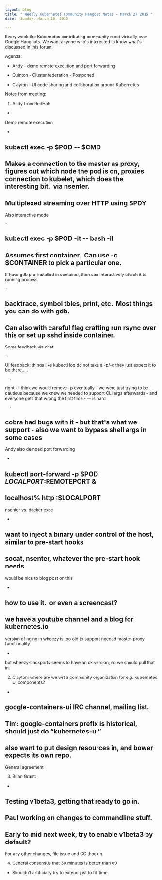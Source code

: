 ```yaml
---
layout: blog
title: " Weekly Kubernetes Community Hangout Notes - March 27 2015 "
date:  Sunday, March 28, 2015 

---
```

Every week the Kubernetes contributing community meet virtually over Google Hangouts. We want anyone who's interested to know what's discussed in this forum.

  

Agenda:

- Andy - demo remote execution and port forwarding

- Quinton - Cluster federation - Postponed

- Clayton - UI code sharing and collaboration around Kubernetes

  

Notes from meeting:

1. Andy from RedHat:

- 
Demo remote execution

  - 
kubectl exec -p $POD -- $CMD
  - 
Makes a connection to the master as proxy, figures out which node the pod is on, proxies connection to kubelet, which does the interesting bit. &nbsp;via nsenter.
  - 
Multiplexed streaming over HTTP using SPDY
  - 
Also interactive mode:

    - 
 kubectl exec -p $POD -it -- bash -il
  - 
Assumes first container. &nbsp;Can use -c $CONTAINER to pick a particular one.
  - 
If have gdb pre-installed in container, then can interactively attach it to running process

    - 
backtrace, symbol tbles, print, etc. &nbsp;Most things you can do with gdb.
  - 
Can also with careful flag crafting run rsync over this or set up sshd inside container.
  - 
Some feedback via chat:

    - 
UI feedback: things like kubectl log do not take a -p/-c they just expect it to be there.....

      - 
right
      - 
i think we would remove -p eventually
      - 
we were just trying to be cautious because we knew we needed to support CLI args afterwards
      - 
and everyone gets that wrong the first time
    - 
-- is hard

      - 
cobra had bugs with it
      - 
but that's what we support
      - 
also we want to bypass shell args in some cases
- 
Andy also demoed port forwarding

  - 
kubectl port-forward -p $POD $LOCALPORT:$REMOTEPORT &
  - 
localhost% http :$LOCALPORT
- 
nsenter vs. docker exec

  - 
want to inject a binary under control of the host, similar to pre-start hooks
  - 
socat, nsenter, whatever the pre-start hook needs
- 
would be nice to blog post on this

  - 
how to use it. &nbsp;or even a screencast?
  - 
we have a youtube channel and a blog for kubernetes.io
- 
version of nginx in wheezy is too old to support needed master-proxy functionality

  - 
but wheezy-backports seems to have an ok version, so we should pull that in.

2. Clayton: where are we wrt a community organization for e.g. kubernetes UI components?

- 
google-containers-ui IRC channel, mailing list.
- 
Tim: google-containers prefix is historical, should just do “kubernetes-ui”
- 
also want to put design resources in, and bower expects its own repo.
- 
General agreement

3. Brian Grant:

- 
Testing v1beta3, getting that ready to go in.
- 
Paul working on changes to commandline stuff.
- 
Early to mid next week, try to enable v1beta3 by default?
- 
For any other changes, file issue and CC thockin.

4. General consensus that 30 minutes is better than 60
  

- Shouldn’t artificially try to extend just to fill time.
